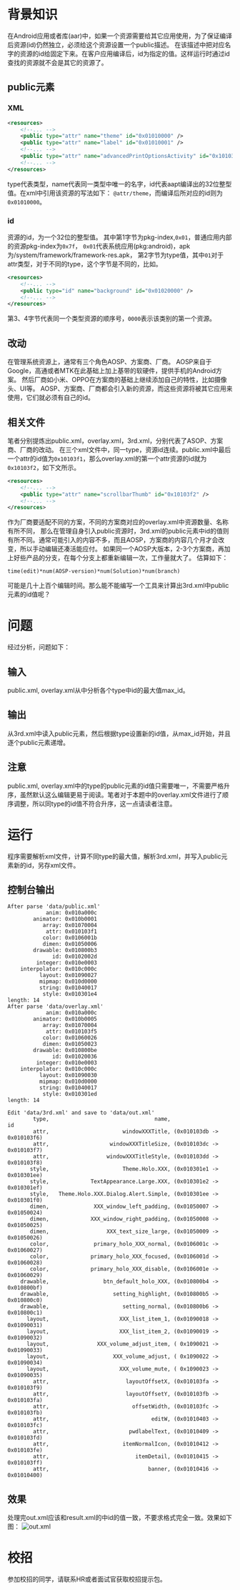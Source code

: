 # 背景知识
在Android应用或者库(aar)中，如果一个资源需要给其它应用使用，为了保证编译后资源(id)仍然独立，必须给这个资源设置一个public描述。
在该描述中把对应名字的资源的id给固定下来。在客户应用编译后，id为指定的值。这样运行时通过id查找的资源就不会是其它的资源了。

## public元素
### XML
```XML
<resources>
    <!--... -->
    <public type="attr" name="theme" id="0x01010000" />
    <public type="attr" name="label" id="0x01010001" />
    <!--... -->
    <public type="attr" name="advancedPrintOptionsActivity" id="0x10103f1"/>
    <!--... -->
</resources>
```
type代表类型，name代表同一类型中唯一的名字，id代表aapt编译出的32位整型值。在xml中引用该资源的写法如下：
`@attr/theme`，而编译后所对应的id则为`0x01010000`。

### id
资源的id，为一个32位的整型值。
其中第1字节为pkg-index,`0x01`，普通应用内部的资源pkg-index为`0x7f`，
`0x01`代表系统应用(pkg:android)，apk为/system/framework/framework-res.apk，
第2字节为type值，其中`01`对于attr类型，对于不同的type，这个字节是不同的，比如。
```XML
<resources>
    <!--... -->
    <public type="id" name="background" id="0x01020000" />
    <!--... -->
</resources>
```
第3、4字节代表同一个类型资源的顺序号，`0000`表示该类别的第一个资源。

## 改动
在管理系统资源上，通常有三个角色AOSP、方案商、厂商。
AOSP来自于Google，高通或者MTK在此基础上加上基带的软硬件，提供手机的Android方案。
然后厂商如小米、OPPO在方案商的基础上继续添加自己的特性，比如摄像头、UI等。
AOSP、方案商、厂商都会引入新的资源，而这些资源将被其它应用来使用，它们就必须有自己的id。

## 相关文件
笔者分别提炼出public.xml，overlay.xml，3rd.xml，分别代表了ASOP、方案商、厂商的改动。
在三个xml文件中，同一type，资源id连续。public.xml中最后一个attr的id值为`0x10103f1`，那么overlay.xml的第一个attr资源的id就为
`0x10103f2`，如下文所示。
```XML
<resources>
    <!--... -->
    <public type="attr" name="scrollbarThumb" id="0x10103f2" />
    <!--... -->
</resources>
```
作为厂商要适配不同的方案，不同的方案商对应的overlay.xml中资源数量、名称有所不同，
那么在管理自身引入public资源时，3rd.xml的public元素中id的值则有所不同。通常可能引入的内容不多，而且AOSP，方案商的内容几个月才会改变，所以手动编辑还凑活能应付。
如果同一个AOSP大版本，2-3个方案商，再加上好些产品的分支，在每个分支上都重新编辑一次，工作量就大了。
估算如下：
```
time(edit)*num(AOSP-version)*num(Solution)*num(branch)
```
可能是几十上百个编辑时间。那么能不能编写一个工具来计算出3rd.xml中public元素的id值呢？

# 问题
经过分析，问题如下：
## 输入
public.xml, overlay.xml从中分析各个type中id的最大值max_id。
## 输出
从3rd.xml中读入public元素，然后根据type设置新的id值，从max_id开始，并且逐个public元素递增。
## 注意
public.xml, overlay.xml中的type的public元素的id值只需要唯一，不需要严格升序，虽然默认这么编辑更易于阅读。笔者对于本题中的overlay.xml文件进行了顺序调整，所以同type的id值不符合升序，这一点请读者注意。

# 运行
程序需要解析xml文件，计算不同type的最大值，解析3rd.xml，并写入public元素新的id，另存xml文件。
## 控制台输出
```
After parse 'data/public.xml'
            anim: 0x010a000c
        animator: 0x010b0001
           array: 0x01070004
            attr: 0x010103f1
           color: 0x0106001b
           dimen: 0x01050006
        drawable: 0x010800b3
              id: 0x0102002d
         integer: 0x010e0003
    interpolator: 0x010c000c
          layout: 0x01090027
          mipmap: 0x010d0000
          string: 0x01040017
           style: 0x010301e4
length: 14
After parse 'data/overlay.xml'
            anim: 0x010a000c
        animator: 0x010b0005
           array: 0x01070004
            attr: 0x010103f5
           color: 0x01060026
           dimen: 0x01050023
        drawable: 0x010800be
              id: 0x01020036
         integer: 0x010e0003
    interpolator: 0x010c000c
          layout: 0x01090030
          mipmap: 0x010d0000
          string: 0x01040017
           style: 0x010301ed
length: 14

Edit 'data/3rd.xml' and save to 'data/out.xml'
        type,                                 name,                         id
        attr,                       windowXXXTitle, (0x010103db -> 0x010103f6)
        attr,                   windowXXXTitleSize, (0x010103dc -> 0x010103f7)
        attr,                  windowXXXTitleStyle, (0x010103dd -> 0x010103f8)
       style,                       Theme.Holo.XXX, (0x010301e1 -> 0x010301ee)
       style,             TextAppearance.Large.XXX, (0x010301e2 -> 0x010301ef)
       style,   Theme.Holo.XXX.Dialog.Alert.Simple, (0x010301ee -> 0x010301f0)
       dimen,              XXX_window_left_padding, (0x01050007 -> 0x01050024)
       dimen,             XXX_window_right_padding, (0x01050008 -> 0x01050025)
       dimen,                  XXX_text_size_large, (0x01050009 -> 0x01050026)
       color,              primary_holo_XXX_normal, (0x0106001c -> 0x01060027)
       color,             primary_holo_XXX_focused, (0x0106001d -> 0x01060028)
       color,             primary_holo_XXX_disable, (0x0106001e -> 0x01060029)
    drawable,                 btn_default_holo_XXX, (0x010800b4 -> 0x010800bf)
    drawable,                    setting_highlight, (0x010800b5 -> 0x010800c0)
    drawable,                       setting_normal, (0x010800b6 -> 0x010800c1)
      layout,                      XXX_list_item_1, (0x01090018 -> 0x01090031)
      layout,                      XXX_list_item_2, (0x01090019 -> 0x01090032)
      layout,               XXX_volume_adjust_item, ( 0x1090021 -> 0x01090033)
      layout,                    XXX_volume_adjust, ( 0x1090022 -> 0x01090034)
      layout,                      XXX_volume_mute, ( 0x1090023 -> 0x01090035)
        attr,                        layoutOffsetX, (0x010103fa -> 0x010103f9)
        attr,                        layoutOffsetY, (0x010103fb -> 0x010103fa)
        attr,                          offsetWidth, (0x010103fc -> 0x010103fb)
        attr,                                editW, (0x01010403 -> 0x010103fc)
        attr,                         pwdlabelText, (0x01010409 -> 0x010103fd)
        attr,                       itemNormalIcon, (0x01010412 -> 0x010103fe)
        attr,                           itemDetail, (0x01010415 -> 0x010103ff)
        attr,                               banner, (0x01010416 -> 0x01010400)
```
## 效果
处理完out.xml应该和result.xml的中id的值一致，不要求格式完全一致。效果如下图：
![out.xml](https://github.com/liuxk99/program-quiz-001-id-editor/blob/main/result.png)

# 校招
参加校招的同学，请联系HR或者面试官获取校招提示包。